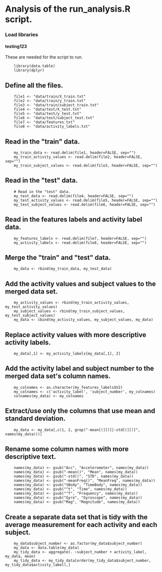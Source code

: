 
# Analysis of the run_analysis.R script.

### Load libraries
#### testing123
These are needed for the script to run.
```{r}
    library(data.table)
    library(dplyr)
```


## Define all the files.
```{r}
    file1 <- "data/train/X_train.txt"
    file2 <- "data/train/y_train.txt"
    file3 <- "data/train/subject_train.txt"
    file4 <- "data/test/X_test.txt"
    file5 <- "data/test/y_test.txt"
    file6 <- "data/test/subject_test.txt"
    file7 <- "data/features.txt"
    file8 <- "data/activity_labels.txt"
```

## Read in the "train" data.
```{r}
    my_train_data <- read.delim(file1, header=FALSE, sep="")
    my_train_activity_values <- read.delim(file2, header=FALSE, sep="")
    my_train_subject_values <- read.delim(file3, header=FALSE, sep="")
```


## Read in the "test" data.
```{r}
    # Read in the "test" data.
    my_test_data <- read.delim(file4, header=FALSE, sep="")
    my_test_activity_values <- read.delim(file5, header=FALSE, sep="")
    my_test_subject_values <- read.delim(file6, header=FALSE, sep="")
```

## Read in the features labels and activity label data.
```{r}
    my_features_labels <- read.delim(file7, header=FALSE, sep="")
    my_activity_labels <- read.delim(file8, header=FALSE, sep="")
```

## Merge the "train" and "test" data.
```{r}
    my_data <- rbind(my_train_data, my_test_data)
```

## Add the activity values and subject values to the merged data set.
```{r}
    my_activity_values <- rbind(my_train_activity_values, my_test_activity_values)
    my_subject_values <- rbind(my_train_subject_values, my_test_subject_values)
    my_data <- cbind(my_activity_values, my_subject_values, my_data)
```

## Replace activity values with more descriptive activity labels.
```{r}
    my_data[,1] <- my_activity_labels[my_data[,1], 2]
```

## Add the activity label and subject number to the merged data set's column names.
```{r}
    my_colnames <- as.character(my_features_labels$V2)
    my_colnames <- c('activity_label', 'subject_number', my_colnames)
    colnames(my_data) <- my_colnames
```

## Extract/use only the columns that use mean and standard deviation.
```{r}
    my_data <- my_data[,c(1, 2, grep("-mean[(][)]|-std[(][)]", names(my_data)))]
```

## Rename some column names with more descriptive text.
```{r}
    names(my_data) <- gsub("Acc", "Accelerometer", names(my_data))
    names(my_data) <- gsub("-mean()", "Mean", names(my_data))
    names(my_data) <- gsub("-std()", "STD", names(my_data))
    names(my_data) <- gsub("-meanFreq()", "MeanFreq", names(my_data))
    names(my_data) <- gsub("tBody", "TimeBody", names(my_data))
    names(my_data) <- gsub("^t", "Time", names(my_data))
    names(my_data) <- gsub("^f", "Frequency", names(my_data))
    names(my_data) <- gsub("Gyro", "Gyroscope", names(my_data))
    names(my_data) <- gsub("Mag", "Magnitude", names(my_data))
```

## Create a separate data set that is tidy with the average measurement for each activity and each subject.
```{r}
    my_data$subject_number <- as.factor(my_data$subject_number)
    my_data <- data.table(my_data)
    my_tidy_data <- aggregate(. ~subject_number + activity_label, my_data, mean)
    my_tidy_data <- my_tidy_data[order(my_tidy_data$subject_number, my_tidy_data$activity_label),]
```






